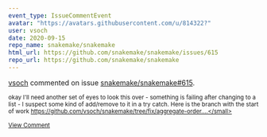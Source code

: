 ```yaml
---
event_type: IssueCommentEvent
avatar: "https://avatars.githubusercontent.com/u/814322?"
user: vsoch
date: 2020-09-15
repo_name: snakemake/snakemake
html_url: https://github.com/snakemake/snakemake/issues/615
repo_url: https://github.com/snakemake/snakemake
---
```


<a href='https://github.com/vsoch' target='_blank'>vsoch</a> commented on issue <a href='https://github.com/snakemake/snakemake/issues/615' target='_blank'>snakemake/snakemake#615</a>.

<small>okay I'll need another set of eyes to look this over - something is failing after changing to a list - I suspect some kind of add/remove to it in a try catch. Here is the branch with the start of work https://github.com/vsoch/snakemake/tree/fix/aggregate-order....</small>

<a href='https://github.com/snakemake/snakemake/issues/615' target='_blank'>View Comment</a>